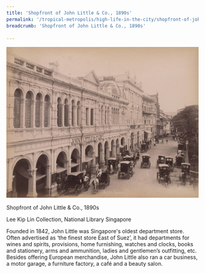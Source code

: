 ```yaml
---
title: 'Shopfront of John Little & Co., 1890s'
permalink: '/tropical-metropolis/high-life-in-the-city/shopfront-of-john-little-&-co-1890s/'
breadcrumb: 'Shopfront of John Little & Co., 1890s'

---
```



![Shopfront of John Little & Co., 1890s](/images/Sub2-5-Raffles-Square.jpg)
<div class="custom-caption">
<div><p>Shopfront of John Little & Co., 1890s</p></div>
<div>Lee Kip Lin Collection, National Library Singapore</div>
</div>

Founded in 1842, John Little was Singapore's oldest department store. Often advertised as ‘the finest store East of Suez’, it had departments for wines and spirits, provisions, home furnishing, watches and clocks, books and stationery, arms and ammunition, ladies and gentlemen’s outfitting, etc. Besides offering European merchandise, John Little also ran a car business, a motor garage, a furniture factory, a café and a beauty salon.

